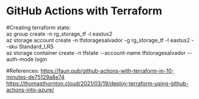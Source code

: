 # GitHub Actions with Terraform

#Creating terraform state:  
az group create -n rg_storage_tf -l eastus2  
az storage account create -n tfstoragesalvador -g rg_storage_tf -l eastus2 --sku Standard_LRS  
az storage container create -n tfstate --account-name tfstoragesalvador --auth-mode login  

#References:
https://faun.pub/github-actions-with-terraform-in-10-minutes-de75129a8e74  
https://thomasthornton.cloud/2021/03/19/deploy-terraform-using-github-actions-into-azure/
